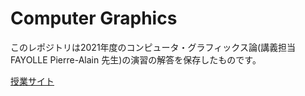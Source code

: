 # Computer Graphics

このレポジトリは2021年度のコンピュータ・グラフィックス論(講義担当 FAYOLLE Pierre-Alain 先生)の演習の解答を保存したものです。

[授業サイト](https://web-int.u-aizu.ac.jp/~fayolle/teaching/cg/)
